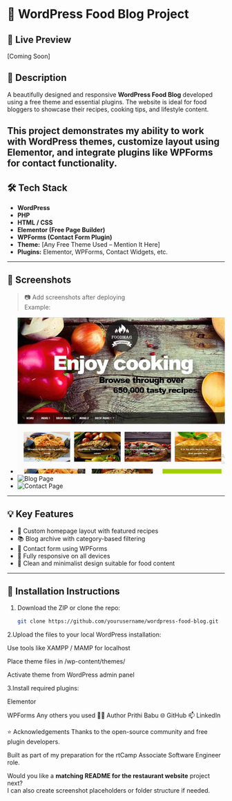 # 🍴 WordPress Food Blog Project

## 🚀 Live Preview
[Coming Soon]

## 📌 Description
A beautifully designed and responsive **WordPress Food Blog** developed using a free theme and essential plugins. The website is ideal for food bloggers to showcase their recipes, cooking tips, and lifestyle content.

This project demonstrates my ability to work with WordPress themes, customize layout using Elementor, and integrate plugins like WPForms for contact functionality.
---
## 🛠️ Tech Stack
- **WordPress**
- **PHP**
- **HTML / CSS**
- **Elementor (Free Page Builder)**
- **WPForms (Contact Form Plugin)**
- **Theme:** [Any Free Theme Used – Mention It Here]
- **Plugins:** Elementor, WPForms, Contact Widgets, etc.

---

## 📸 Screenshots

> 📷 Add screenshots after deploying  
> Example:
- ![Homepage](screenshots/homepage.png)
- ![Blog Page](screenshots/blog.png)
- ![Contact Page](screenshots/contact.png)

---

## 💡 Key Features

- 📝 Custom homepage layout with featured recipes
- 📚 Blog archive with category-based filtering
- 📧 Contact form using WPForms
- 📱 Fully responsive on all devices
- 🌙 Clean and minimalist design suitable for food content

---

## 📁 Installation Instructions

1. Download the ZIP or clone the repo:
   ```bash
   git clone https://github.com/yourusername/wordpress-food-blog.git
2.Upload the files to your local WordPress installation:

Use tools like XAMPP / MAMP for localhost

Place theme files in /wp-content/themes/

Activate theme from WordPress admin panel

3.Install required plugins:

Elementor

WPForms
Any others you used
🙋‍♀️ Author
Prithi Babu
🌐 GitHub
📫 LinkedIn

⭐ Acknowledgements
Thanks to the open-source community and free plugin developers.

Built as part of my preparation for the rtCamp Associate Software Engineer role.


Would you like a **matching README for the restaurant website** project next?  
I can also create screenshot placeholders or folder structure if needed.








